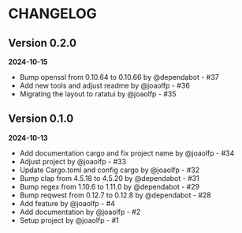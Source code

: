 # CHANGELOG

## Version 0.2.0
**2024-10-15**

- Bump openssl from 0.10.64 to 0.10.66 by @dependabot - #37
- Add new tools and adjust readme by @joaolfp - #36
- Migrating the layout to ratatui by @joaolfp - #35

## Version 0.1.0
**2024-10-13**

- Add documentation cargo and fix project name by @joaolfp - #34
- Adjust project by @joaolfp - #33
- Update Cargo.toml and config cargo by @joaolfp - #32
- Bump clap from 4.5.18 to 4.5.20 by @dependabot - #31
- Bump regex from 1.10.6 to 1.11.0 by @dependabot - #29
- Bump reqwest from 0.12.7 to 0.12.8 by @dependabot - #28
- Add feature by @joaolfp - #4
- Add documentation by @joaolfp - #2
- Setup project by @joaolfp - #1